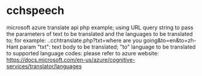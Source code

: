# cchspeech
microsoft azure translate api php example; 
using URL query string to pass the parameters of text to be translated and the languages to be translated to;
for example:  ..cchtranslate.php?txt=where are you going&to=en&to=zh-Hant
param "txt": text body to be translated; "to" language to be translated to
supported language codes: please refer to azure website: https://docs.microsoft.com/en-us/azure/cognitive-services/translator/languages
